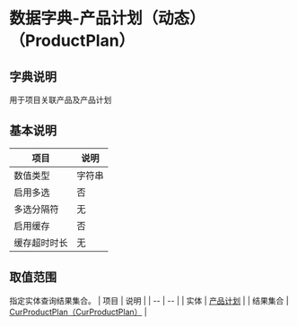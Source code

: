 # 数据字典-产品计划（动态）（ProductPlan）
## 字典说明
用于项目关联产品及产品计划

## 基本说明
| 项目 | 说明 |
| -- | -- |
| 数值类型 | 字符串 |
| 启用多选 | 否 |
| 多选分隔符 | 无 |
| 启用缓存 | 否 |
| 缓存超时时长 | 无 |

## 取值范围
指定实体查询结果集合。
| 项目 | 说明 |
| -- | -- |
| 实体 | [产品计划](../module/zentao/ProductPlan) |
| 结果集合 | [CurProductPlan（CurProductPlan）]() |

